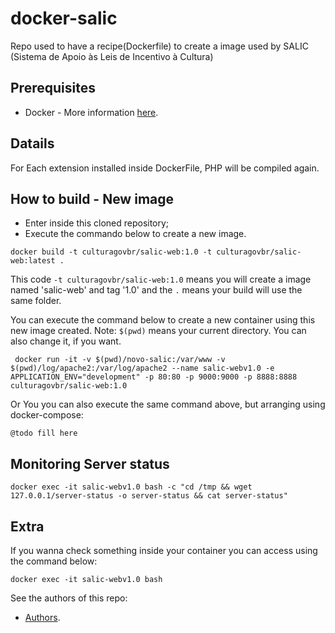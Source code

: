 # docker-salic

Repo used to have a recipe(Dockerfile) to create a image used by SALIC (Sistema de Apoio às Leis de Incentivo à Cultura)

## Prerequisites
* Docker - More information [here](http://pt.slideshare.net/vinnyfs89/docker-essa-baleia-vai-te-conquistar?qid=aed7b752-f313-4515-badd-f3bf811c8a35&v=&b=&from_search=1).

## Datails

For Each extension installed inside DockerFile, PHP will be compiled again.

## How to build - New image
* Enter inside this cloned repository;
* Execute the commando below to create a new image.
```
docker build -t culturagovbr/salic-web:1.0 -t culturagovbr/salic-web:latest .
```

This code `-t culturagovbr/salic-web:1.0` means you will create a image named 'salic-web' and tag '1.0' and the `.` means your build will use the same folder.

You can execute the command below to create a new container using this new image created. Note: `$(pwd)` means your current directory. You can also change it, if you want.
```
 docker run -it -v $(pwd)/novo-salic:/var/www -v $(pwd)/log/apache2:/var/log/apache2 --name salic-webv1.0 -e APPLICATION_ENV="development" -p 80:80 -p 9000:9000 -p 8888:8888 culturagovbr/salic-web:1.0
```

Or You you can also execute the same command above, but arranging using docker-compose:
```
@todo fill here
```
## Monitoring Server status
```
docker exec -it salic-webv1.0 bash -c "cd /tmp && wget 127.0.0.1/server-status -o server-status && cat server-status"
```

## Extra

If you wanna check something inside your container you can access using the command below:
```
docker exec -it salic-webv1.0 bash
```

See the authors of this repo:
* [Authors](./Authors.md).
